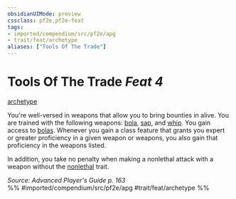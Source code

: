 ```yaml
---
obsidianUIMode: preview
cssclass: pf2e,pf2e-feat
tags:
- imported/compendium/src/pf2e/apg
- trait/feat/archetype
aliases: ["Tools Of The Trade"]
---
```

# Tools Of The Trade  *Feat 4*  
[archetype](archetype.md)  


You're well-versed in weapons that allow you to bring bounties in alive. You are trained with the following weapons: [bola](../equipment/items/bola-apg.md), [sap](../equipment/items/sap.md), and [whip](../equipment/items/whip.md). You gain access to [bolas](../equipment/items/bola-apg.md). Whenever you gain a class feature that grants you expert or greater proficiency in a given weapon or weapons, you also gain that proficiency in the weapons listed.

In addition, you take no penalty when making a nonlethal attack with a weapon without the [nonlethal](nonlethal.md) trait.

*Source: Advanced Player's Guide p. 163*  
%% #imported/compendium/src/pf2e/apg #trait/feat/archetype %%
